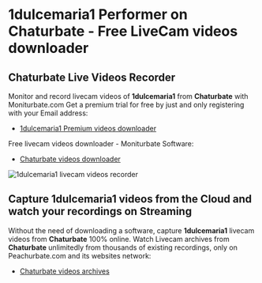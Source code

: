 # 1dulcemaria1 Performer on Chaturbate - Free LiveCam videos downloader

## Chaturbate Live Videos Recorder

Monitor and record livecam videos of **1dulcemaria1** from **Chaturbate** with Moniturbate.com
Get a premium trial for free by just and only registering with your Email address:
* [1dulcemaria1 Premium videos downloader](https://moniturbate.com/request-demo-licence-key.html)

Free livecam videos downloader - Moniturbate Software:
* [Chaturbate videos downloader](https://moniturbate.com/moniturbate-download-software.html)

![1dulcemaria1 livecam videos recorder](https://peachurnet.com/templates/moniturbate-software.png)


## Capture 1dulcemaria1 videos from the Cloud and watch your recordings on Streaming

Without the need of downloading a software, capture **1dulcemaria1** livecam videos from **Chaturbate** 100% online.
Watch Livecam archives from **Chaturbate** unlimitedly from thousands of existing recordings, only on Peachurbate.com and its websites network:
* [Chaturbate videos archives](https://peachurnet.com/)